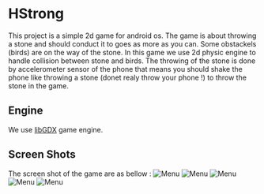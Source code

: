 # HStrong
This project is a simple 2d game for android os. The game is about throwing a stone and should conduct it to goes as more as you can. Some obstackels (birds) are on the way of the stone. In this game we use 2d physic engine to handle collision between stone and birds. The throwing of the stone is done by accelerometer sensor of the phone that means you should shake the phone like throwing a stone (donet realy throw your phone !) to throw the stone in the game.

## Engine
We use [libGDX](https://libgdx.badlogicgames.com/index.html) game engine.

## Screen Shots
The screen shot of the game are as bellow :
![Menu](https://raw.githubusercontent.com/hghhgh/HStrong/blob/master/scshot/Screenshot_2017-11-27-17-45-42.png)
![Menu](https://raw.githubusercontent.com/hghhgh/HStrong/blob/master/scshot/Screenshot_2017-11-27-17-46-04.png)
![Menu](https://raw.githubusercontent.com/hghhgh/HStrong/blob/master/scshot/Screenshot_2017-11-27-17-46-20.png)
![Menu](https://raw.githubusercontent.com/hghhgh/HStrong/blob/master/scshot/Screenshot_2017-11-27-17-46-22.png)
![Menu](https://raw.githubusercontent.com/hghhgh/HStrong/blob/master/scshot/Screenshot_2017-11-27-17-47-41.png)

